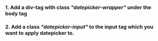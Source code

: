 ### 1. Add a div-tag with class *"datepicker-wrapper"* under the **body tag**
### 2. Add a class *"datepicker-input"* to the input tag which you want to apply datepicker to.
